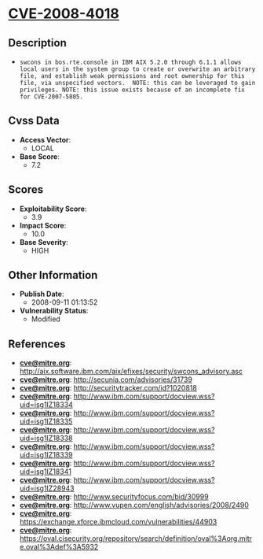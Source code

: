 
# [CVE-2008-4018](http://aix.software.ibm.com/aix/efixes/security/swcons_advisory.asc)

## Description

- `swcons in bos.rte.console in IBM AIX 5.2.0 through 6.1.1 allows local users in the system group to create or overwrite an arbitrary file, and establish weak permissions and root ownership for this file, via unspecified vectors.  NOTE: this can be leveraged to gain privileges. NOTE: this issue exists because of an incomplete fix for CVE-2007-5805.`

## Cvss Data

- **Access Vector**:
  - LOCAL
- **Base Score**:
  - 7.2

## Scores

- **Exploitability Score**:
  - 3.9
- **Impact Score**:
  - 10.0
- **Base Severity**:
  - HIGH

## Other Information

- **Publish Date**:
  - 2008-09-11 01:13:52
- **Vulnerability Status**:
  - Modified

## References

- **cve@mitre.org**: http://aix.software.ibm.com/aix/efixes/security/swcons_advisory.asc
- **cve@mitre.org**: http://secunia.com/advisories/31739
- **cve@mitre.org**: http://securitytracker.com/id?1020818
- **cve@mitre.org**: http://www.ibm.com/support/docview.wss?uid=isg1IZ18334
- **cve@mitre.org**: http://www.ibm.com/support/docview.wss?uid=isg1IZ18335
- **cve@mitre.org**: http://www.ibm.com/support/docview.wss?uid=isg1IZ18338
- **cve@mitre.org**: http://www.ibm.com/support/docview.wss?uid=isg1IZ18339
- **cve@mitre.org**: http://www.ibm.com/support/docview.wss?uid=isg1IZ18341
- **cve@mitre.org**: http://www.ibm.com/support/docview.wss?uid=isg1IZ28943
- **cve@mitre.org**: http://www.securityfocus.com/bid/30999
- **cve@mitre.org**: http://www.vupen.com/english/advisories/2008/2490
- **cve@mitre.org**: https://exchange.xforce.ibmcloud.com/vulnerabilities/44903
- **cve@mitre.org**: https://oval.cisecurity.org/repository/search/definition/oval%3Aorg.mitre.oval%3Adef%3A5932
